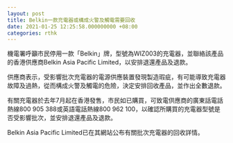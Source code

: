 ```yaml
---
layout: post
title: Belkin一款充電器或構成火警及觸電需要回收
date: 2021-01-25 12:25:58.000000000 +08:00
categories: rthk
---
```


機電署呼籲市民停用一款「Belkin」牌，型號為WIZ003的充電器，並聯絡該產品的香港供應商Belkin Asia Pacific Limited，以安排退還產品及退款。

供應商表示，受影響批次充電器的電源供應裝置發現製造瑕疵，有可能導致充電器故障及過熱，從而構成火警及觸電的危險，決定安排回收產品，並作出全數退款。

有關充電器於去年7月起在香港發售，市民如已購買，可致電供應商的廣東話電話熱線800 905 388或英語電話熱線800 962 100，以確認所購買的充電器型號是否受影響批次，並安排退還產品及退款。
 
Belkin Asia Pacific Limited已在其網站公布有關批次充電器的回收詳情。
